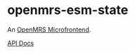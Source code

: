 # openmrs-esm-state

An [OpenMRS Microfrontend](https://wiki.openmrs.org/display/projects/Frontend+-+SPA+and+Microfrontends).

[API Docs](docs/API.md)
